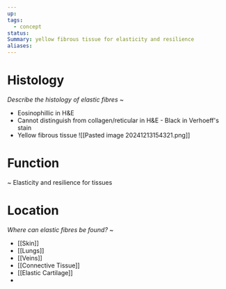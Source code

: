 ```yaml
---
up: 
tags:
  - concept
status: 
Summary: yellow fibrous tissue for elasticity and resilience
aliases:
---
```

# Histology
*Describe the histology of elastic fibres*
~
- Eosinophillic in H&E
- Cannot distinguish from collagen/reticular in H&E - Black in Verhoeff's stain
- Yellow fibrous tissue
![[Pasted image 20241213154321.png]]
# Function
~
Elasticity and resilience for tissues
# Location
*Where can elastic fibres be found?*
~
- [[Skin]]
- [[Lungs]]
- [[Veins]]
- [[Connective Tissue]]
- [[Elastic Cartilage]]
- 